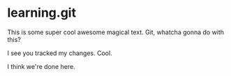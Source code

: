 # learning.git
This is some super cool awesome magical text. 
Git, whatcha gonna do with this?

I see you tracked my changes. Cool.

I think we're done here.